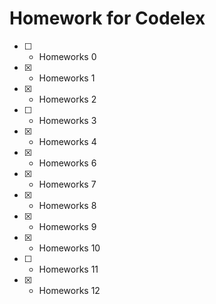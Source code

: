 # Homework for Codelex

- [ ] - Homeworks 0 
- [x] - Homeworks 1
- [x] - Homeworks 2
- [ ] - Homeworks 3
- [x] - Homeworks 4
- [x] - Homeworks 6
- [x] - Homeworks 7
- [x] - Homeworks 8
- [x] - Homeworks 9
- [x] - Homeworks 10
- [ ] - Homeworks 11
- [x] - Homeworks 12